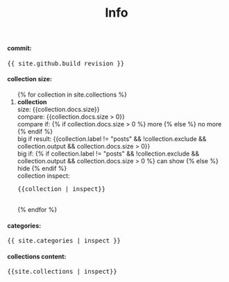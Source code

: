 ﻿---
layout: default
title: Info
published: true
exclude: true
---

#### commit:
<pre>{{ site.github.build_revision }}</pre>

#### collection size:
<ol>
  {% for collection in site.collections %}
    <li> <b>collection</b><br>
      size: {{collection.docs.size}}<br>
      compare: {{collection.docs.size > 0}}<br>
      compare if: {% if collection.docs.size > 0 %} more {% else %} no more {% endif %}<br>
      big if result: {{collection.label != "posts" && !collection.exclude && collection.output && collection.docs.size > 0}}<br>
      big if: {% if collection.label != "posts" && !collection.exclude && collection.output && collection.docs.size > 0 %} can show {% else %} hide {% endif %}<br>
      collection inspect:<br>
      <pre>{{collection | inspect}}</pre><br>
    </li>
  {% endfor %}
</ol>

#### categories:
<pre>{{ site.categories | inspect }}</pre>

#### collections content:
<pre>{{site.collections | inspect}}</pre>